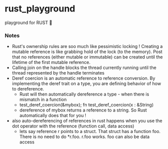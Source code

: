 # rust_playground
playground for RUST 🦀

### Notes
* Rust's ownership rules are soo much like pessimistic locking !
  Creating a mutable reference is like grabbing hold of the lock (to the memory). 
  Post that no references (either mutable or immutable) can be created until the lifetime of the first mutable reference.
* Calling join on the handle blocks the thread currently running until the thread represented by the handle terminates 
* Deref coercion is an automatic reference to reference conversion. By implementing the deref trait on a type, you are defining behavior of how to dereference.
  * Rust will then automatically dereference a type - when there is mismatch in a function
  * test_deref_coercion(&mybox); fn test_deref_coercion(x : &String)
  * dereference of mybox returns a reference to a string. So Rust automatically does that for you !
* also auto-dereferencing of references in rust happens when you use the dot operator with the reference (function call, data access)
  * lets say reference r points to a struct. That struct has a function foo. There is no need to do *r.foo. r.foo works. foo can also be data access

